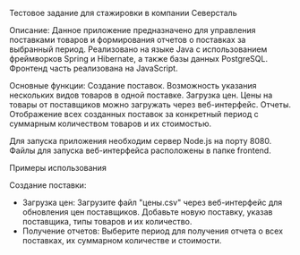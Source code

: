 Тестовое задание для стажировки в компании Северсталь

Описание:
Данное приложение предназначено для управления поставками товаров и формирования отчетов о поставках за выбранный период. 
Реализовано на языке Java с использованием фреймворков Spring и Hibernate, а также базы данных PostgreSQL. Фронтенд часть реализована на JavaScript.

Основные функции:
Создание поставок. Возможность указания нескольких видов товаров в одной поставке.
Загрузка цен. Цены на товары от поставщиков можно загружать через веб-интерфейс.
Отчеты. Отображение всех созданных поставок за конкретный период с суммарным количеством товаров и их стоимостью.


Для запуска приложения необходим сервер Node.js на порту 8080. Файлы для запуска веб-интерфейса расположены в папке frontend.

Примеры использования

Создание поставки:
- Загрузка цен:
Загрузите файл "цены.csv" через веб-интерфейс для обновления цен поставщиков.
Добавьте новую поставку, указав поставщика, типы товаров и их количество.
- Получение отчетов:
Выберите период для получения отчета о всех поставках, их суммарном количестве и стоимости.
